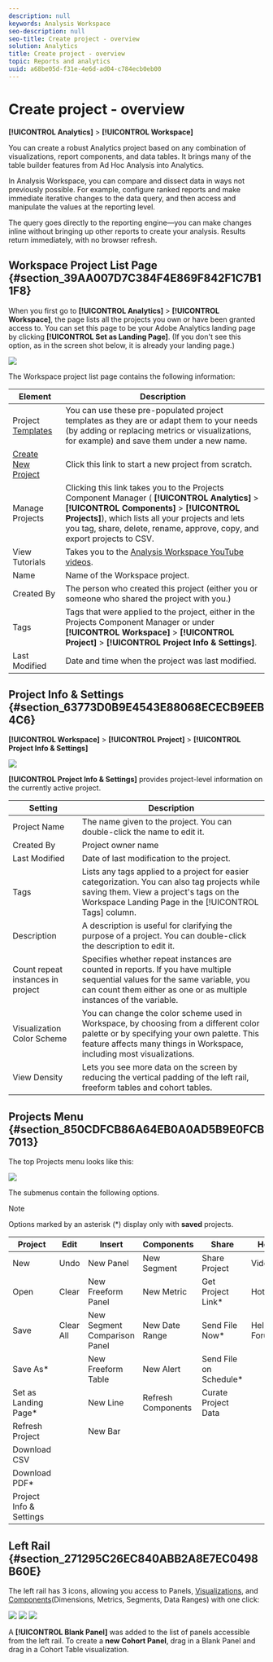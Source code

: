 ```yaml
---
description: null
keywords: Analysis Workspace
seo-description: null
seo-title: Create project - overview
solution: Analytics
title: Create project - overview
topic: Reports and analytics
uuid: a68be05d-f31e-4e6d-ad04-c784ecb0eb00
---
```


# Create project - overview

 **[!UICONTROL Analytics]** > **[!UICONTROL Workspace]**

You can create a robust Analytics project based on any combination of visualizations, report components, and data tables. It brings many of the table builder features from Ad Hoc Analysis into Analytics.

In Analysis Workspace, you can compare and dissect data in ways not previously possible. For example, configure ranked reports and make immediate iterative changes to the data query, and then access and manipulate the values at the reporting level.

The query goes directly to the reporting engine—you can make changes inline without bringing up other reports to create your analysis. Results return immediately, with no browser refresh.

## Workspace Project List Page {#section_39AA007D7C384F4E869F842F1C7B11F8}

When you first go to **[!UICONTROL Analytics]** > **[!UICONTROL Workspace]**, the page lists all the projects you own or have been granted access to. You can set this page to be your Adobe Analytics landing page by clicking **[!UICONTROL Set as Landing Page]**. (If you don't see this option, as in the screen shot below, it is already your landing page.)

![](assets/sample-project.png)

The Workspace project list page contains the following information: 

|  Element  | Description  |
|---|---|
| Project [Templates](/help/analyze/analysis-workspace/build-workspace-project/starter-projects.md)  | You can use these pre-populated project templates as they are or adapt them to your needs (by adding or replacing metrics or visualizations, for example) and save them under a new name.  |
| [Create New Project](/help/analyze/analysis-workspace/build-workspace-project/t-freeform-project.md)  | Click this link to start a new project from scratch.  |
|  Manage Projects  |Clicking this link takes you to the Projects Component Manager ( **[!UICONTROL Analytics]** > **[!UICONTROL Components]** > **[!UICONTROL Projects]**), which lists all your projects and lets you tag, share, delete, rename, approve, copy, and export projects to CSV.  |
|  View Tutorials  |Takes you to the [Analysis Workspace YouTube videos](https://www.youtube.com/playlist?list=PL2tCx83mn7GuNnQdYGOtlyCu0V5mEZ8sS).  |
|  Name  | Name of the Workspace project.  |
|  Created By  | The person who created this project (either you or someone who shared the project with you.)  |
|  Tags  |Tags that were applied to the project, either in the Projects Component Manager or under **[!UICONTROL Workspace]** > **[!UICONTROL Project]** > **[!UICONTROL Project Info & Settings]**.  |
|  Last Modified  | Date and time when the project was last modified.  |

## Project Info & Settings {#section_63773D0B9E4543E88068ECECB9EEB4C6}

**[!UICONTROL Workspace]** > **[!UICONTROL Project]** > **[!UICONTROL Project Info & Settings]**

![](assets/projectinfo.png)

**[!UICONTROL Project Info & Settings]** provides project-level information on the currently active project. 

|  Setting  | Description  |
|---|---|
|  Project Name  | The name given to the project. You can double-click the name to edit it.  |
|  Created By  | Project owner name  |
|  Last Modified  | Date of last modification to the project.  |
|  Tags  |Lists any tags applied to a project for easier categorization. You can also tag projects while saving them. View a project's tags on the Workspace Landing Page in the [!UICONTROL Tags] column.  |
|  Description  | A description is useful for clarifying the purpose of a project. You can double-click the description to edit it.  |
|  Count repeat instances in project  | Specifies whether repeat instances are counted in reports. If you have multiple sequential values for the same variable, you can count them either as one or as multiple instances of the variable.  |
|  Visualization Color Scheme  | You can change the color scheme used in Workspace, by choosing from a different color palette or by specifying your own palette. This feature affects many things in Workspace, including most visualizations.  |
| View Density | Lets you see more data on the screen by reducing the vertical padding of the left rail, freeform tables and cohort tables. |

## Projects Menu {#section_850CDFCB86A64EB0A0AD5B9E0FCB7013}

The top Projects menu looks like this:

![](assets/new-project-menus.png)

The submenus contain the following options.

>[!NOTE]
>
>Options marked by an asterisk (&#42;) display only with **saved** projects.

|  Project  | Edit  | Insert  | Components  | Share  | Help  |
|---|---|---|---|---|---|
|  New  | Undo  | New Panel  | New Segment  | Share Project  | Videos  |
|  Open  | Clear  | New Freeform Panel  | New Metric  | Get Project Link&#42;  | Hotkeys  |
|  Save  | Clear All  | New Segment Comparison Panel  | New Date Range  | Send File Now&#42;  | Help Forum  |
|  Save As&#42;  |  | New Freeform Table  | New Alert  | Send File on Schedule&#42;  |  |
|  Set as Landing Page&#42;  |  | New Line  | Refresh Components  | Curate Project Data  |  |
|  Refresh Project  |  | New Bar  |  |  |  |
|  Download CSV  |  |  |  |  |  |
|  Download PDF&#42;  |  |  |  |  |  |
|  Project Info & Settings  |  |  |  |  |  |

## Left Rail {#section_271295C26EC840ABB2A8E7EC0498B60E}

The left rail has 3 icons, allowing you access to Panels, [Visualizations](/help/analyze/analysis-workspace/visualizations/freeform-analysis-visualizations.md), and [Components](/help/analyze/analysis-workspace/components/analysis-workspace-components.md)(Dimensions, Metrics, Segments, Data Ranges) with one click:

![](assets/panels.png) ![](assets/visualizations.png) ![](assets/components.png)

A **[!UICONTROL Blank Panel]** was added to the list of panels accessible from the left rail. To create a **new Cohort Panel**, drag in a Blank Panel and drag in a Cohort Table visualization. 
